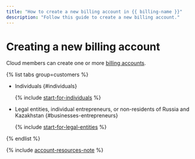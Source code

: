 ```yaml
---
title: "How to create a new billing account in {{ billing-name }}"
description: "Follow this guide to create a new billing account."
---
```


# Creating a new billing account

Cloud members can create one or more [billing accounts](../concepts/billing-account.md).

{% list tabs group=customers %}

- Individuals {#individuals}

   {% include [start-for-individuals](../../_includes/billing/billing-account-create-individual.md) %}

- Legal entities, individual entrepreneurs, or non-residents of Russia and Kazakhstan {#businesses-entrepreneurs}

   {% include [start-for-legal-entities](../../_includes/billing/billing-account-create-legal-entities.md) %}

{% endlist %}

{% include [account-resources-note](../_includes/account-resources-note.md) %}
